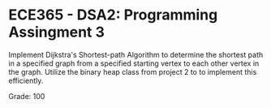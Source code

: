 # ECE365 - DSA2: Programming Assingment 3

Implement Dijkstra's Shortest-path Algorithm to determine the shortest path in a specified graph from a specified starting vertex to each other vertex in the graph. Utilize the binary heap class from project 2 to to implement this efficiently.

Grade: 100